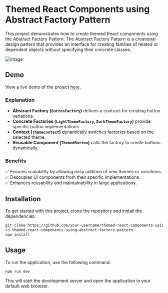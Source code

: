 # Themed React Components using Abstract Factory Pattern

This project demonstrates how to create themed React components using the Abstract Factory Pattern. The Abstract Factory Pattern is a creational design pattern that provides an interface for creating families of related or dependent objects without specifying their concrete classes.

![image](https://github.com/user-attachments/assets/ce0648bc-b329-42da-82be-1a35e2914b6c)

## Demo

View a live demo of the project [here](https://m-housni.github.io/themed-react-components-using-abstract-factory-pattern/).

### **Explanation**
- **Abstract Factory (`ButtonFactory`)** defines a contract for creating button variations.
- **Concrete Factories (`LightThemeFactory`, `DarkThemeFactory`)** provide specific button implementations.
- **Context (`ThemeContext`)** dynamically switches factories based on the selected theme.
- **Reusable Component (`ThemedButton`)** calls the factory to create buttons dynamically.

### **Benefits**
✅ Ensures scalability by allowing easy addition of new themes or variations.  
✅ Decouples UI components from their specific implementations.  
✅ Enhances reusability and maintainability in large applications.

## Installation

To get started with this project, clone the repository and install the dependencies:

```bash
git clone https://github.com/your-username/themed-react-components-using-abstract-factory-pattern.git
cd themed-react-components-using-abstract-factory-pattern
npm install
```

## Usage

To run the application, use the following command:

```bash
npm run dev
```

This will start the development server and open the application in your default web browser.
